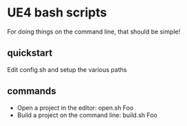 # UE4 bash scripts

For doing things on the command line, that should be simple!

## quickstart

Edit config.sh and setup the various paths

## commands

- Open a project in the editor: open.sh Foo 
- Build a project on the command line: build.sh Foo
